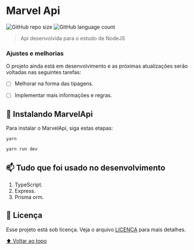 # Marvel Api

![GitHub repo size](https://img.shields.io/github/repo-size/amandaduuaarte/MarvelApi?style=for-the-badge)
![GitHub language count](https://img.shields.io/github/languages/count/amandaduuaarte/MarvelApi?style=for-the-badge)


> Api desenvolvida para o estudo de NodeJS 

### Ajustes e melhorias

O projeto ainda está em desenvolvimento e as próximas atualizações serão voltadas nas seguintes tarefas:

- [ ] Melhorar na forma das tipagens.
- [ ] Implementar mais informações e regras.


## 🚀 Instalando MarvelApi

Para instalar o MarvelApi, siga estas etapas:

```
yarn 
```

```
yarn run dev
```

## 📫 Tudo que foi usado no desenvolvimento

1. TypeScript.
2. Express.
3. Prisma orm.

## 📝 Licença

Esse projeto está sob licença. Veja o arquivo [LICENÇA](LICENSE.md) para mais detalhes.

[⬆ Voltar ao topo](#nome-do-projeto)<br>
